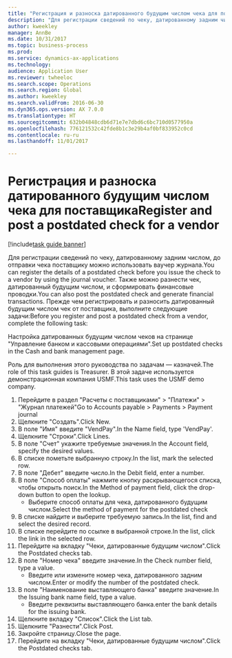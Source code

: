 ```yaml
--- 
title: "Регистрация и разноска датированного будущим числом чека для поставщика"
description: "Для регистрации сведений по чеку, датированному задним числом, до отправки чека поставщику можно использовать ваучер журнала."
author: kweekley
manager: AnnBe
ms.date: 10/31/2017
ms.topic: business-process
ms.prod: 
ms.service: dynamics-ax-applications
ms.technology: 
audience: Application User
ms.reviewer: twheeloc
ms.search.scope: Operations
ms.search.region: Global
ms.author: kweekley
ms.search.validFrom: 2016-06-30
ms.dyn365.ops.version: AX 7.0.0
ms.translationtype: HT
ms.sourcegitcommit: 632b04848cdb6d71e7e7dbd6c6bc710d0577950a
ms.openlocfilehash: 776121532c42fde8b1c3e29b4af0bf833952c0cd
ms.contentlocale: ru-ru
ms.lasthandoff: 11/01/2017

---
```

# <a name="register-and-post-a-postdated-check-for-a-vendor"></a><span data-ttu-id="24da1-103">Регистрация и разноска датированного будущим числом чека для поставщика</span><span class="sxs-lookup"><span data-stu-id="24da1-103">Register and post a postdated check for a vendor</span></span>

[!include[task guide banner](../../includes/task-guide-banner.md)]

<span data-ttu-id="24da1-104">Для регистрации сведений по чеку, датированному задним числом, до отправки чека поставщику можно использовать ваучер журнала.</span><span class="sxs-lookup"><span data-stu-id="24da1-104">You can register the details of a postdated check before you issue the check to a vendor by using the journal voucher.</span></span> <span data-ttu-id="24da1-105">Также можно разнести чек, датированный будущим числом, и сформировать финансовые проводки.</span><span class="sxs-lookup"><span data-stu-id="24da1-105">You can also post the postdated check and generate financial transactions.</span></span> <span data-ttu-id="24da1-106">Прежде чем регистрировать и разносить датированный будущим числом чек от поставщика, выполните следующие задачи:</span><span class="sxs-lookup"><span data-stu-id="24da1-106">Before you register and post a postdated check from a vendor, complete the following task:</span></span> 

<span data-ttu-id="24da1-107">Настройка датированных будущим числом чеков на странице "Управление банком и кассовыми операциями".</span><span class="sxs-lookup"><span data-stu-id="24da1-107">Set up postdated checks in the Cash and bank management page.</span></span> 



<span data-ttu-id="24da1-108">Роль для выполнения этого руководства по задачам — казначей.</span><span class="sxs-lookup"><span data-stu-id="24da1-108">The role of this task guides is Treasurer.</span></span> <span data-ttu-id="24da1-109">В этой задаче используется демонстрационная компания USMF.</span><span class="sxs-lookup"><span data-stu-id="24da1-109">This task uses the USMF demo company.</span></span>

1. <span data-ttu-id="24da1-110">Перейдите в раздел "Расчеты с поставщиками" > "Платежи" > "Журнал платежей"</span><span class="sxs-lookup"><span data-stu-id="24da1-110">Go to Accounts payable > Payments > Payment journal</span></span>
2. <span data-ttu-id="24da1-111">Щелкните "Создать".</span><span class="sxs-lookup"><span data-stu-id="24da1-111">Click New.</span></span>
3. <span data-ttu-id="24da1-112">В поле "Имя" введите "VendPay".</span><span class="sxs-lookup"><span data-stu-id="24da1-112">In the Name field, type 'VendPay'.</span></span>
4. <span data-ttu-id="24da1-113">Щелкните "Строки".</span><span class="sxs-lookup"><span data-stu-id="24da1-113">Click Lines.</span></span>
5. <span data-ttu-id="24da1-114">В поле "Счет" укажите требуемые значения.</span><span class="sxs-lookup"><span data-stu-id="24da1-114">In the Account field, specify the desired values.</span></span>
6. <span data-ttu-id="24da1-115">В списке пометьте выбранную строку.</span><span class="sxs-lookup"><span data-stu-id="24da1-115">In the list, mark the selected row.</span></span>
7. <span data-ttu-id="24da1-116">В поле "Дебет" введите число.</span><span class="sxs-lookup"><span data-stu-id="24da1-116">In the Debit field, enter a number.</span></span>
8. <span data-ttu-id="24da1-117">В поле "Способ оплаты" нажмите кнопку раскрывающегося списка, чтобы открыть поиск.</span><span class="sxs-lookup"><span data-stu-id="24da1-117">In the Method of payment field, click the drop-down button to open the lookup.</span></span>
    * <span data-ttu-id="24da1-118">Выберите способ оплаты для чека, датированного будущим числом.</span><span class="sxs-lookup"><span data-stu-id="24da1-118">Select the method of payment for the postdated check</span></span>  
9. <span data-ttu-id="24da1-119">В списке найдите и выберите требуемую запись.</span><span class="sxs-lookup"><span data-stu-id="24da1-119">In the list, find and select the desired record.</span></span>
10. <span data-ttu-id="24da1-120">В списке перейдите по ссылке в выбранной строке.</span><span class="sxs-lookup"><span data-stu-id="24da1-120">In the list, click the link in the selected row.</span></span>
11. <span data-ttu-id="24da1-121">Перейдите на вкладку "Чеки, датированные будущим числом".</span><span class="sxs-lookup"><span data-stu-id="24da1-121">Click the Postdated checks tab.</span></span>
12. <span data-ttu-id="24da1-122">В поле "Номер чека" введите значение.</span><span class="sxs-lookup"><span data-stu-id="24da1-122">In the Check number field, type a value.</span></span>
    * <span data-ttu-id="24da1-123">Введите или измените номер чека, датированного задним числом.</span><span class="sxs-lookup"><span data-stu-id="24da1-123">Enter or modify the number of the postdated check.</span></span>  
13. <span data-ttu-id="24da1-124">В поле "Наименование выставляющего банка" введите значение.</span><span class="sxs-lookup"><span data-stu-id="24da1-124">In the Issuing bank name field, type a value.</span></span>
    * <span data-ttu-id="24da1-125">Введите реквизиты выставляющего банка.</span><span class="sxs-lookup"><span data-stu-id="24da1-125">enter the bank details for the issuing bank.</span></span>  
14. <span data-ttu-id="24da1-126">Щелкните вкладку "Список".</span><span class="sxs-lookup"><span data-stu-id="24da1-126">Click the List tab.</span></span>
15. <span data-ttu-id="24da1-127">Щелкните "Разнести".</span><span class="sxs-lookup"><span data-stu-id="24da1-127">Click Post.</span></span>
16. <span data-ttu-id="24da1-128">Закройте страницу.</span><span class="sxs-lookup"><span data-stu-id="24da1-128">Close the page.</span></span>
17. <span data-ttu-id="24da1-129">Перейдите на вкладку "Чеки, датированные будущим числом".</span><span class="sxs-lookup"><span data-stu-id="24da1-129">Click the Postdated checks tab.</span></span>


